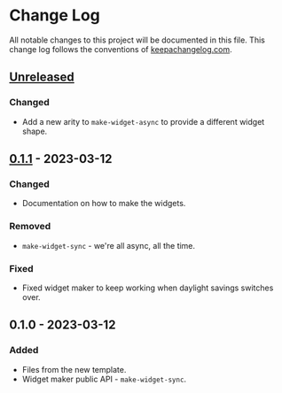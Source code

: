 # Change Log
All notable changes to this project will be documented in this file. This change log follows the conventions of [keepachangelog.com](http://keepachangelog.com/).

## [Unreleased]
### Changed
- Add a new arity to `make-widget-async` to provide a different widget shape.

## [0.1.1] - 2023-03-12
### Changed
- Documentation on how to make the widgets.

### Removed
- `make-widget-sync` - we're all async, all the time.

### Fixed
- Fixed widget maker to keep working when daylight savings switches over.

## 0.1.0 - 2023-03-12
### Added
- Files from the new template.
- Widget maker public API - `make-widget-sync`.

[Unreleased]: https://sourcehost.site/your-name/alfian-blog/compare/0.1.1...HEAD
[0.1.1]: https://sourcehost.site/your-name/alfian-blog/compare/0.1.0...0.1.1
